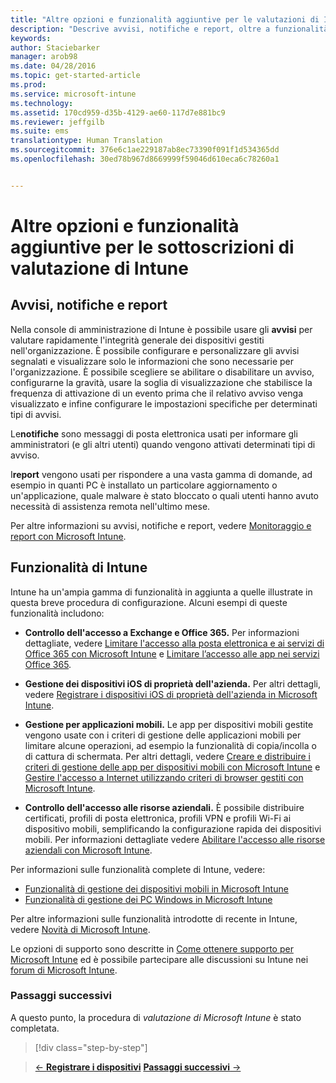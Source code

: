 ```yaml
---
title: "Altre opzioni e funzionalità aggiuntive per le valutazioni di Intune | Microsoft Intune"
description: "Descrive avvisi, notifiche e report, oltre a funzionalità generali di Intune che è necessario conoscere quando si esegue l'iscrizione per una valutazione gratuita di 30 giorni di Intune"
keywords: 
author: Staciebarker
manager: arob98
ms.date: 04/28/2016
ms.topic: get-started-article
ms.prod: 
ms.service: microsoft-intune
ms.technology: 
ms.assetid: 170cd959-d35b-4129-ae60-117d7e881bc9
ms.reviewer: jeffgilb
ms.suite: ems
translationtype: Human Translation
ms.sourcegitcommit: 376e6c1ae229187ab8ec73390f091f1d534365dd
ms.openlocfilehash: 30ed78b967d8669999f59046d610eca6c78260a1


---
```


# Altre opzioni e funzionalità aggiuntive per le sottoscrizioni di valutazione di Intune

## Avvisi, notifiche e report
Nella console di amministrazione di Intune è possibile usare gli **avvisi** per valutare rapidamente l'integrità generale dei dispositivi gestiti nell'organizzazione. È possibile configurare e personalizzare gli avvisi segnalati e visualizzare solo le informazioni che sono necessarie per l'organizzazione. È possibile scegliere se abilitare o disabilitare un avviso, configurarne la gravità, usare la soglia di visualizzazione che stabilisce la frequenza di attivazione di un evento prima che il relativo avviso venga visualizzato e infine configurare le impostazioni specifiche per determinati tipi di avvisi.

Le**notifiche** sono messaggi di posta elettronica usati per informare gli amministratori (e gli altri utenti) quando vengono attivati determinati tipi di avviso.

I**report** vengono usati per rispondere a una vasta gamma di domande, ad esempio in quanti PC è installato un particolare aggiornamento o un'applicazione, quale malware è stato bloccato o quali utenti hanno avuto necessità di assistenza remota nell'ultimo mese.

Per altre informazioni su avvisi, notifiche e report, vedere [Monitoraggio e report con Microsoft Intune](/Intune/Deploy-Use/monitoring-and-reports-with-microsoft-intune).

## Funzionalità di Intune
Intune ha un'ampia gamma di funzionalità in aggiunta a quelle illustrate in questa breve procedura di configurazione. Alcuni esempi di queste funzionalità includono:

-   **Controllo dell'accesso a Exchange e Office 365.** Per informazioni dettagliate, vedere [Limitare l'accesso alla posta elettronica e ai servizi di Office 365 con Microsoft Intune](https://technet.microsoft.com/library/dn705841.aspx) e [Limitare l’accesso alle app nei servizi Office 365](https://technet.microsoft.com/library/dn818907.aspx).

-   **Gestione dei dispositivi iOS di proprietà dell'azienda.** Per altri dettagli, vedere [Registrare i dispositivi iOS di proprietà dell'azienda in Microsoft Intune](/Intune/Deploy-Use/enroll-corporate-owned-ios-devices-in-microsoft-intune).

-   **Gestione per applicazioni mobili.** Le app per dispositivi mobili gestite vengono usate con i criteri di gestione delle applicazioni mobili per limitare alcune operazioni, ad esempio la funzionalità di copia/incolla o di cattura di schermata. Per altri dettagli, vedere [Creare e distribuire i criteri di gestione delle app per dispositivi mobili con Microsoft Intune](/Intune/Deploy-Use/create-and-deploy-mobile-app-management-policies-with-microsoft-intune) e [Gestire l'accesso a Internet utilizzando criteri di browser gestiti con Microsoft Intune](/Intune/Deploy-Use/manage-internet-access-using-managed-browser-policies).

-   **Controllo dell'accesso alle risorse aziendali.** È possibile distribuire certificati, profili di posta elettronica, profili VPN e profili Wi-Fi ai dispositivo mobili, semplificando la configurazione rapida dei dispositivi mobili. Per informazioni dettagliate vedere [Abilitare l'accesso alle risorse aziendali con Microsoft Intune](/Intune/Deploy-Use/enable-access-to-company-resources-with-microsoft-intune).

Per informazioni sulle funzionalità complete di Intune, vedere:
- [Funzionalità di gestione dei dispositivi mobili in Microsoft Intune](/intune/get-started/mobile-device-management-capabilities-in-microsoft-intune)
- [Funzionalità di gestione dei PC Windows in Microsoft Intune](/intune/get-started/windows-pc-management-capabilities-in-microsoft-intune)

Per altre informazioni sulle funzionalità introdotte di recente in Intune, vedere [Novità di Microsoft Intune](/Intune/Deploy-Use/whats-new-in-microsoft-intune).

Le opzioni di supporto sono descritte in [Come ottenere supporto per Microsoft Intune](/Intune/Troubleshoot/how-to-get-support-for-microsoft-intune) ed è possibile partecipare alle discussioni su Intune nei [forum di Microsoft Intune](https://social.technet.microsoft.com/Forums/en-US/home?forum=microsoftintuneprod).

### Passaggi successivi
A questo punto, la procedura di *valutazione di Microsoft Intune* è stato completata.

>[!div class="step-by-step"]

>[&larr; **Registrare i dispositivi**](.\get-started-with-a-30-day-trial-of-microsoft-intune-step-5.md)     [**Passaggi successivi** &rarr;](.\get-started-with-a-30-day-trial-of-microsoft-intune-step-7.md)  



<!--HONumber=Jul16_HO3-->


